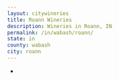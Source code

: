 ```yaml
---
layout: citywineries
title: Roann Wineries
description: Wineries in Roann, IN
permalink: /in/wabash/roann/
state: in
county: wabash
city: roann
---
```

-
